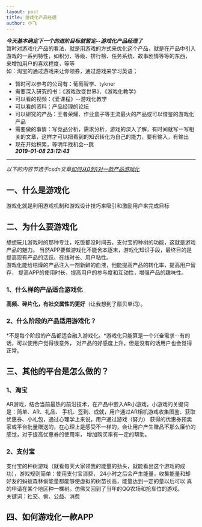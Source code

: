 ```yaml
---
layout: post
title: 游戏化产品经理
author: 小飞
---
```

***今天基本确定下一个的进阶目标就暂定--游戏化产品经理了***  
暂时对游戏化产品的看法，就是用游戏的方式来优化这个产品，就是在产品中引入游戏的一系列特性，如积分、等级、排行榜、任务系统、故事剧情等等的东西，
来增加用户的喜欢程度，等等    
如：淘宝的通过游戏来让你领券，通过游戏来学习英语；  
- 暂时可以参考的公司有：葡萄智学、tykner  
- 需要深入研究的书：《游戏改变世界》、《游戏化教学》  
- 可以看的视频：《爱课程》--游戏化教学  
- 可以看的资料：产品经理的论坛   
- 可以研究的产品：王者荣耀、作业盒子等主流最火的产品或可以借鉴的游戏化产品    
- 需要做的事情：写竞品分析，需求分析，游戏的深入了解，有时间就写一写相关的文章，这样才可以把看到的知识转化为自己的能力，要有输入，有输出  
- 现在开始积累，等明年找机会--跳  
***2019-01-08 23:12:43***   
****   
*以下的内容节选于csdn文章[如何从0到1对一款产品游戏化](https://blog.csdn.net/k7Jz78GeJJ/article/details/78921731)*
## 一、什么是游戏化
游戏化就是利用游戏机制和游戏设计技巧来吸引和激励用户来完成目标
## 二、为什么要游戏化
想想玩儿游戏时的那种专注，吃饭都没时间去，支付宝的种树的功能，这就是游戏产品的魅力。
当然APP要做游戏化不能舍本逐末，游戏化知识手段，最终目的是提高现有产品的活跃、在线时长、用户粘性。  
游戏化能给枯燥的产品注入一剂新鲜的血液，他能提高产品的转化率，提高用户留存，
提高APP的使用时长，提高用户的参与度和互动性，增强产品的趣味性。
### 1、什么样的产品适合游戏化
**高频、碎片化，有社交属性的更好**（让我想到了扇贝单词）。
### 2、什么阶段的产品适用游戏化？
*不是每个阶段的产品都适合融入游戏化。*游戏化只能算是一个兴奋需求--有的话，可以使用户觉得很意外，
对产品的好感度上升，但是没有的话用户也会觉得正常。
## 三、其他的平台是怎么做的？
### 1、淘宝
AR游戏，结合当前最热的前沿技术，在产品中嵌入AR小游戏，小游戏的关键词是：简单、AR、礼品、
手机、签到、成就，用户通过AR相机游戏收集图鉴、获取优惠券、小礼包，通过心理学上来说，用户通过游戏（努力）
获得的优惠券预卖家或平台批量赠送的，在心理上是感受不一样的，会让用户产生赠品不那么廉价的感觉，对于提高优惠券的使用率，
增加购买率有一定的帮助。
### 2、支付宝
支付宝的种树游戏（就看每天大家领我的能量的劲头，就能看出这个游戏的成功），游戏规则简单：使用支付宝消费，
24小时之后会产生能量，收集能量和却好友的蚂蚁森林偷能量都能够使虚拟的树苗长高，能量达到一定的量以后可以
真的申请在某个地区种一棵树。仿佛又回到了当年的QQ农场和抢车位的游戏。  
关键词：社交、偷、公益、消费  
## 四、如何游戏化一款APP
